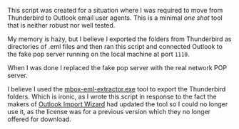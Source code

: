 This script was created for a situation where I was required to move from 
Thunderbird to Outlook email user agents. This is a minimal *one shot* tool
that is neither robust nor well tested.

My memory is hazy, but I believe I exported the folders from Thunderbird as
directories of .eml files and then ran this script and connected Outlook to
the fake pop server running on the local machine at port `1110`.

When I was done I replaced the fake pop server with the real network POP
server.

I believe I used the [mbox-eml-extractor.exe](http://www.outlookimport.com/updated-version-of-mbox-email-extractor-mbox-converter/)
tool to export the Thunderbird folders. Which is ironic, as I wrote this script
in response to the fact the makers of [Outlook Import Wizard](http://www.outlookimport.com/description/outlook-import-wizard/)
had updated the tool so I could no longer use it, as the license was for a previous
version which they no longer offered for download.
